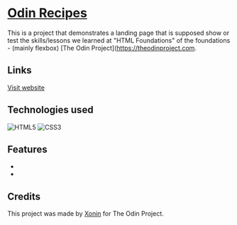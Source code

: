 # [Odin Recipes](https://xonin-hush.github.io/odin-recipes/)
This is a project that demonstrates a landing page that is supposed show or test the skills/lessons we learned at "HTML Foundations" of the foundations -  (mainly flexbox) [The Odin Project](https://theodinproject.com.

## Links
[Visit website](https://xonin-hush.github.io/)

## Technologies used
![HTML5](https://img.shields.io/badge/html5-E34F26.svg?style=for-the-badge&logo=html5&logoColor=FFF)
![CSS3](https://img.shields.io/badge/css3-%231572B6.svg?style=for-the-badge&logo=css3&logoColor=white)

## Features
- 
-

## Credits
This project was made by [Xonin](https://github.com/xonin-hush) for The Odin Project.
